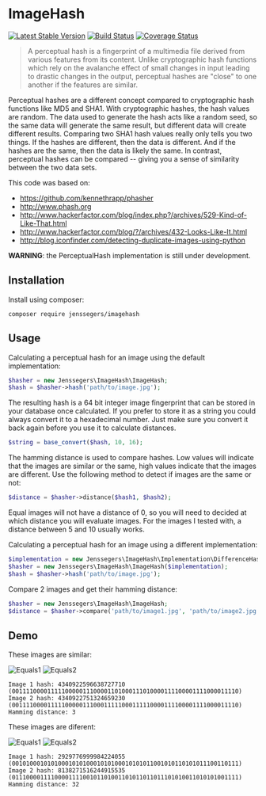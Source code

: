 ImageHash
=========

[![Latest Stable Version](http://img.shields.io/github/release/jenssegers/php-imagehash.svg)](https://packagist.org/packages/jenssegers/imagehash) [![Build Status](http://img.shields.io/travis/jenssegers/php-imagehash.svg)](https://travis-ci.org/jenssegers/php-imagehash) [![Coverage Status](http://img.shields.io/coveralls/jenssegers/php-imagehash.svg)](https://coveralls.io/r/jenssegers/php-imagehash)

> A perceptual hash is a fingerprint of a multimedia file derived from various features from its content. Unlike cryptographic hash functions which rely on the avalanche effect of small changes in input leading to drastic changes in the output, perceptual hashes are "close" to one another if the features are similar.

Perceptual hashes are a different concept compared to cryptographic hash functions like MD5 and SHA1. With cryptographic hashes, the hash values are random. The data used to generate the hash acts like a random seed, so the same data will generate the same result, but different data will create different results. Comparing two SHA1 hash values really only tells you two things. If the hashes are different, then the data is different. And if the hashes are the same, then the data is likely the same. In contrast, perceptual hashes can be compared -- giving you a sense of similarity between the two data sets.

This code was based on:
 - https://github.com/kennethrapp/phasher
 - http://www.phash.org
 - http://www.hackerfactor.com/blog/index.php?/archives/529-Kind-of-Like-That.html
 - http://www.hackerfactor.com/blog/?/archives/432-Looks-Like-It.html
 - http://blog.iconfinder.com/detecting-duplicate-images-using-python

**WARNING**: the PerceptualHash implementation is still under development.

Installation
------------

Install using composer:

	composer require jenssegers/imagehash

Usage
-----

Calculating a perceptual hash for an image using the default implementation:

```php
$hasher = new Jenssegers\ImageHash\ImageHash;
$hash = $hasher->hash('path/to/image.jpg');
```

The resulting hash is a 64 bit integer image fingerprint that can be stored in your database once calculated. If you prefer to store it as a string you could always convert it to a hexadecimal number. Just make sure you convert it back again before you use it to calculate distances.

```php
$string = base_convert($hash, 10, 16);
```

The hamming distance is used to compare hashes. Low values will indicate that the images are similar or the same, high values indicate that the images are different. Use the following method to detect if images are the same or not:

```php
$distance = $hasher->distance($hash1, $hash2);
```

Equal images will not have a distance of 0, so you will need to decided at which distance you will evaluate images. For the images I tested with, a distance between 5 and 10 usually works.

Calculating a perceptual hash for an image using a different implementation:

```php
$implementation = new Jenssegers\ImageHash\Implementation\DifferenceHash;
$hasher = new Jenssegers\ImageHash\ImageHash($implementation);
$hash = $hasher->hash('path/to/image.jpg');
```

Compare 2 images and get their hamming distance:

```php
$hasher = new Jenssegers\ImageHash\ImageHash;
$distance = $hasher->compare('path/to/image1.jpg', 'path/to/image2.jpg');
```

Demo
----

These images are similar:

![Equals1](https://raw.githubusercontent.com/jenssegers/php-imagehash/master/tests/images/forest/forest-high.jpg)
![Equals2](https://raw.githubusercontent.com/jenssegers/php-imagehash/master/tests/images/forest/forest-copyright.jpg)

	Image 1 hash: 4340922596638727710 (0011110000111110000011100001101000111010000111100001111000011110)
	Image 2 hash: 4340922751324659230 (0011110000111110000011100011111000111110000111100001111000011110)
	Hamming distance: 3

These images are diferent:

![Equals1](https://github.com/jenssegers/php-imagehash/raw/master/tests/images/office/tumblr_ndyfnr7lk21tubinno1_1280.jpg)
![Equals2](https://raw.githubusercontent.com/jenssegers/php-imagehash/master/tests/images/office/tumblr_ndyfq386o41tubinno1_1280.jpg)

	Image 1 hash: 2929776999984224055 (0010100010101000101010001010100010101011001010110101011100110111)
	Image 2 hash: 8138271516244915535 (0111000011110000111100101101001101011011011101010011010101001111)
	Hamming distance: 32
